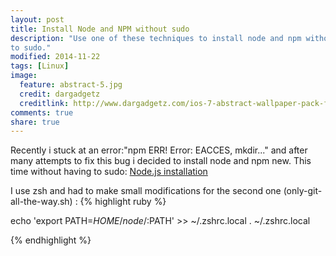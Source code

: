 ```yaml
---
layout: post
title: Install Node and NPM without sudo
description: "Use one of these techniques to install node and npm without having
to sudo."
modified: 2014-11-22
tags: [Linux]
image:
  feature: abstract-5.jpg
  credit: dargadgetz
  creditlink: http://www.dargadgetz.com/ios-7-abstract-wallpaper-pack-for-iphone-5-and-ipod-touch-retina/
comments: true
share: true  
---
```


Recently i stuck at an error:"npm ERR! Error: EACCES, mkdir..." and after many
attempts to fix this bug i decided to install node and npm new. This time
without having to sudo:
[Node.js installation](https://gist.github.com/isaacs/579814) 

I use zsh and had to make small modifications for the second one (only-git-all-the-way.sh) :
{% highlight ruby %}

echo 'export PATH=$HOME/node/:$PATH' >> ~/.zshrc.local
. ~/.zshrc.local


{% endhighlight %}

